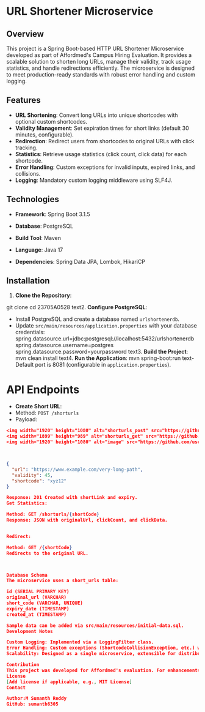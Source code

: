 # URL Shortener Microservice

## Overview
This project is a Spring Boot-based HTTP URL Shortener Microservice developed as part of Affordmed's Campus Hiring Evaluation. It provides a scalable solution to shorten long URLs, manage their validity, track usage statistics, and handle redirections efficiently. The microservice is designed to meet production-ready standards with robust error handling and custom logging.

## Features
- **URL Shortening**: Convert long URLs into unique shortcodes with optional custom shortcodes.
- **Validity Management**: Set expiration times for short links (default 30 minutes, configurable).
- **Redirection**: Redirect users from shortcodes to original URLs with click tracking.
- **Statistics**: Retrieve usage statistics (click count, click data) for each shortcode.
- **Error Handling**: Custom exceptions for invalid inputs, expired links, and collisions.
- **Logging**: Mandatory custom logging middleware using SLF4J.

## Technologies
- **Framework**: Spring Boot 3.1.5
- **Database**: PostgreSQL
- **Build Tool**: Maven
- **Language**: Java 17

- **Dependencies**: Spring Data JPA, Lombok, HikariCP

## Installation
1. **Clone the Repository**:


git clone <your-repo-url>
cd 23705A0528</your-repo-url>
text2. **Configure PostgreSQL**:
- Install PostgreSQL and create a database named `urlshortenerdb`.
- Update `src/main/resources/application.properties` with your database credentials:
spring.datasource.url=jdbc:postgresql://localhost:5432/urlshortenerdb
spring.datasource.username=postgres
spring.datasource.password=yourpassword
text3. **Build the Project**:
mvn clean install
text4. **Run the Application**:
mvn spring-boot:run
text- Default port is 8081 (configurable in `application.properties`).

# API Endpoints
- **Create Short URL**:
- Method: `POST /shorturls`
- Payload:
 ```json
<img width="1920" height="1080" alt="shorturls_post" src="https://github.com/user-attachments/assets/c6fd1824-e958-4ee2-aab9-bdc9874b79dc" />
<img width="1899" height="989" alt="shorturls_get" src="https://github.com/user-attachments/assets/5fe5bbbc-a4ee-4102-a574-01797ac644ec" />
<img width="1920" height="1080" alt="image" src="https://github.com/user-attachments/assets/a591ab58-0165-498a-87f4-dbece65a2bed" />



 {
   "url": "https://www.example.com/very-long-path",
   "validity": 45,
   "shortcode": "xyz12"
 }

Response: 201 Created with shortLink and expiry.
Get Statistics:

Method: GET /shorturls/{shortCode}
Response: JSON with originalUrl, clickCount, and clickData.


Redirect:

Method: GET /{shortCode}
Redirects to the original URL.



Database Schema
The microservice uses a short_urls table:

id (SERIAL PRIMARY KEY)
original_url (VARCHAR)
short_code (VARCHAR, UNIQUE)
expiry_date (TIMESTAMP)
created_at (TIMESTAMP)

Sample data can be added via src/main/resources/initial-data.sql.
Development Notes

Custom Logging: Implemented via a LoggingFilter class.
Error Handling: Custom exceptions (ShortcodeCollisionException, etc.) with @ControllerAdvice support.
Scalability: Designed as a single microservice, extensible for distributed systems.

Contribution
This project was developed for Affordmed's evaluation. For enhancements, fork the repository and submit pull requests.
License
[Add license if applicable, e.g., MIT License]
Contact

Author:M Sumanth Reddy
GitHub: sumanth6305

